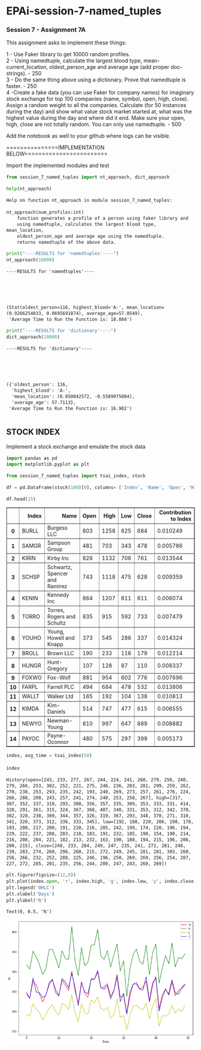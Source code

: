 # EPAi-session-7-named_tuples
### Session 7 - Assignment 7A

This assignment asks to implement these things:

1 - Use Faker library to get 10000 random profiles.
<br>
2 - Using namedtuple, calculate the largest blood type, mean-current_location, oldest_person_age and average age (add proper doc-strings). - 250
<br>
3 - Do the same thing above using a dictionary. Prove that namedtuple is faster. - 250
<br>
4 -Create a fake data (you can use Faker for company names) for imaginary stock exchange for top 100 companies (name, symbol, open, high, close). Assign a random weight to all the companies. Calculate (for 50 instances during the day) and show what value stock market started at, what was the highest value during the day and where did it end. Make sure your open, high, close are not totally random. You can only use namedtuple. - 500

Add the notebook as well to your github where logs can be visible. 

===============IMPLEMENTATION BELOW========================

Import the implemented modules and test


```python
from session_7_named_tuples import nt_approach, dict_approach
```


```python
help(nt_approach)
```

    Help on function nt_approach in module session_7_named_tuples:
    
    nt_approach(num_profiles:int)
        function generates a profile of a person using faker library and
        using namedtuple, calculates the largest blood type, mean_location,
        oldest_person_age and average age using the namedtuple.
        returns namedtuple of the above data.
    



```python
print("----RESULTS for 'namedtuples'----")
nt_approach(10000)
```

    ----RESULTS for 'namedtuples'----





    (Stat(oldest_person=116, highest_blood='A-', mean_location=(0.9266254033, 0.0695691874), average_age=57.8549),
     'Average Time to Run the Function is: 18.084')




```python
print("----RESULTS for 'dictionary'----")
dict_approach(10000)
```

    ----RESULTS for 'dictionary'----





    ({'oldest_person': 116,
      'highest_blood': 'A-',
      'mean_location': (0.050042572, -0.5589975084),
      'average_age': 57.7113},
     'Average Time to Run the Function is: 16.902')




```python

```

## STOCK INDEX

Implement a stock exchange and emulate the stock data


```python
import pandas as pd
import matplotlib.pyplot as plt
```


```python
from session_7_named_tuples import tsai_index, stock
```


```python
df = pd.DataFrame(stock(100)[0], columns= ['Index', 'Name', 'Open', 'High', 'Low', "Close", "Contribution to Index"])

```


```python
df.head(15)

```




<div>
<style scoped>
    .dataframe tbody tr th:only-of-type {
        vertical-align: middle;
    }

    .dataframe tbody tr th {
        vertical-align: top;
    }

    .dataframe thead th {
        text-align: right;
    }
</style>
<table border="1" class="dataframe">
  <thead>
    <tr style="text-align: right;">
      <th></th>
      <th>Index</th>
      <th>Name</th>
      <th>Open</th>
      <th>High</th>
      <th>Low</th>
      <th>Close</th>
      <th>Contribution to Index</th>
    </tr>
  </thead>
  <tbody>
    <tr>
      <th>0</th>
      <td>BURLL</td>
      <td>Burgess LLC</td>
      <td>803</td>
      <td>1258</td>
      <td>625</td>
      <td>684</td>
      <td>0.010249</td>
    </tr>
    <tr>
      <th>1</th>
      <td>SAMGR</td>
      <td>Sampson Group</td>
      <td>481</td>
      <td>703</td>
      <td>343</td>
      <td>478</td>
      <td>0.005786</td>
    </tr>
    <tr>
      <th>2</th>
      <td>KIRIN</td>
      <td>Kirby Inc</td>
      <td>828</td>
      <td>1132</td>
      <td>706</td>
      <td>761</td>
      <td>0.013544</td>
    </tr>
    <tr>
      <th>3</th>
      <td>SCHSP</td>
      <td>Schwartz, Spencer and Ramirez</td>
      <td>743</td>
      <td>1118</td>
      <td>475</td>
      <td>628</td>
      <td>0.009359</td>
    </tr>
    <tr>
      <th>4</th>
      <td>KENIN</td>
      <td>Kennedy Inc</td>
      <td>864</td>
      <td>1207</td>
      <td>811</td>
      <td>811</td>
      <td>0.006074</td>
    </tr>
    <tr>
      <th>5</th>
      <td>TORRO</td>
      <td>Torres, Rogers and Schultz</td>
      <td>835</td>
      <td>915</td>
      <td>592</td>
      <td>733</td>
      <td>0.007479</td>
    </tr>
    <tr>
      <th>6</th>
      <td>YOUHO</td>
      <td>Young, Howell and Knapp</td>
      <td>373</td>
      <td>545</td>
      <td>286</td>
      <td>337</td>
      <td>0.014324</td>
    </tr>
    <tr>
      <th>7</th>
      <td>BROLL</td>
      <td>Brown LLC</td>
      <td>190</td>
      <td>233</td>
      <td>116</td>
      <td>179</td>
      <td>0.012214</td>
    </tr>
    <tr>
      <th>8</th>
      <td>HUNGR</td>
      <td>Hunt-Gregory</td>
      <td>107</td>
      <td>128</td>
      <td>87</td>
      <td>110</td>
      <td>0.008337</td>
    </tr>
    <tr>
      <th>9</th>
      <td>FOXWO</td>
      <td>Fox-Wolf</td>
      <td>881</td>
      <td>954</td>
      <td>602</td>
      <td>776</td>
      <td>0.007696</td>
    </tr>
    <tr>
      <th>10</th>
      <td>FARPL</td>
      <td>Farrell PLC</td>
      <td>494</td>
      <td>684</td>
      <td>478</td>
      <td>532</td>
      <td>0.013806</td>
    </tr>
    <tr>
      <th>11</th>
      <td>WALLT</td>
      <td>Walker Ltd</td>
      <td>165</td>
      <td>192</td>
      <td>104</td>
      <td>138</td>
      <td>0.010813</td>
    </tr>
    <tr>
      <th>12</th>
      <td>KIMDA</td>
      <td>Kim-Daniels</td>
      <td>514</td>
      <td>747</td>
      <td>477</td>
      <td>615</td>
      <td>0.006555</td>
    </tr>
    <tr>
      <th>13</th>
      <td>NEWYO</td>
      <td>Newman-Young</td>
      <td>810</td>
      <td>997</td>
      <td>647</td>
      <td>889</td>
      <td>0.008882</td>
    </tr>
    <tr>
      <th>14</th>
      <td>PAYOC</td>
      <td>Payne-Oconnor</td>
      <td>480</td>
      <td>575</td>
      <td>297</td>
      <td>399</td>
      <td>0.005173</td>
    </tr>
  </tbody>
</table>
</div>




```python
index, avg_time = tsai_index(50)

index
```




    History(open=[243, 233, 277, 267, 244, 224, 241, 268, 279, 256, 240, 279, 266, 253, 302, 252, 221, 275, 246, 236, 283, 281, 299, 259, 262, 270, 238, 253, 293, 235, 242, 193, 240, 269, 273, 257, 261, 276, 224, 266, 288, 208, 243, 257, 241, 274, 240, 253, 258, 267], high=[317, 307, 352, 337, 318, 293, 308, 356, 357, 335, 309, 353, 333, 331, 414, 328, 291, 361, 315, 324, 367, 368, 407, 340, 331, 353, 312, 342, 370, 302, 328, 238, 309, 344, 357, 326, 319, 367, 293, 348, 370, 271, 310, 341, 320, 373, 312, 336, 333, 345], low=[192, 188, 220, 206, 198, 178, 193, 208, 217, 200, 191, 220, 216, 205, 242, 199, 174, 220, 196, 194, 229, 222, 237, 208, 203, 210, 183, 191, 232, 185, 190, 154, 190, 214, 216, 208, 204, 221, 182, 213, 232, 163, 190, 188, 194, 215, 196, 206, 200, 215], close=[248, 233, 284, 249, 247, 235, 241, 272, 281, 248, 239, 283, 274, 260, 296, 260, 215, 272, 249, 245, 281, 281, 303, 260, 256, 266, 232, 252, 288, 225, 246, 196, 250, 269, 269, 256, 254, 287, 227, 272, 285, 201, 235, 256, 244, 280, 247, 243, 260, 269])




```python
plt.figure(figsize=(12,8))
plt.plot(index.open, 'r', index.high, 'g', index.low, 'y', index.close, 'b')
plt.legend('OHLC')
plt.xlabel('Days')
plt.ylabel('₨')
```




    Text(0, 0.5, '₨')




    
![png](output_16_1.png)
    



```python

```
